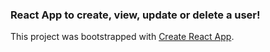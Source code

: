 ### React App to create, view, update or delete a user!

This project was bootstrapped with [Create React App](https://github.com/facebook/create-react-app).




